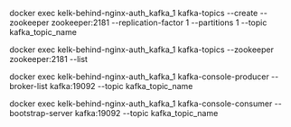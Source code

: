 docker exec kelk-behind-nginx-auth_kafka_1 kafka-topics --create --zookeeper zookeeper:2181 --replication-factor 1 --partitions 1 --topic kafka_topic_name









docker exec kelk-behind-nginx-auth_kafka_1 kafka-topics --zookeeper zookeeper:2181 --list



docker exec kelk-behind-nginx-auth_kafka_1 kafka-console-producer --broker-list kafka:19092 --topic kafka_topic_name


docker exec kelk-behind-nginx-auth_kafka_1 kafka-console-consumer --bootstrap-server kafka:19092 --topic kafka_topic_name
